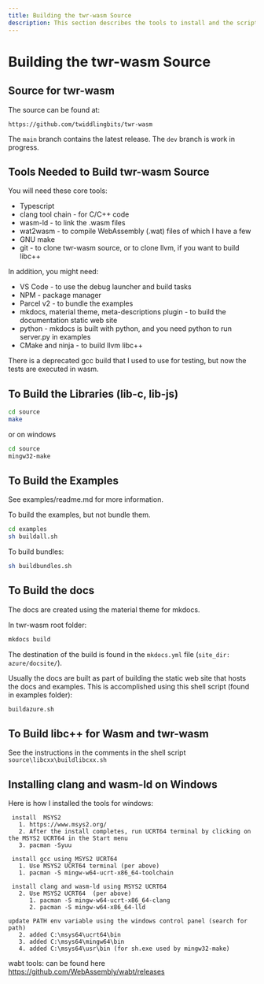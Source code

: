 ```yaml
---
title: Building the twr-wasm Source
description: This section describes the tools to install and the scripts to use, in order to build the twr-wasm source, examples, and docs
---
```


# Building the twr-wasm Source
## Source for twr-wasm
The source can be found at:

~~~
https://github.com/twiddlingbits/twr-wasm
~~~

The `main` branch contains the latest release.  The `dev` branch is work in progress.

## Tools Needed to Build twr-wasm Source
You will need these core tools:

- Typescript
- clang tool chain - for C/C++ code
- wasm-ld - to link the .wasm files
- wat2wasm - to compile WebAssembly (.wat) files of which I have a few 
- GNU make
- git - to clone twr-wasm source, or to clone llvm, if you want to build libc++

In addition, you might need:

- VS Code - to use the debug launcher and build tasks
- NPM - package manager
- Parcel v2 - to bundle the examples
- mkdocs, material theme, meta-descriptions plugin - to build the documentation static web site
- python - mkdocs is built with python, and you need python to run server.py in examples
- CMake and ninja - to build llvm libc++

There is a deprecated gcc build that I used to use for testing, but now the tests are executed in wasm.

## To Build the Libraries (lib-c, lib-js)

~~~sh
cd source
make
~~~
or on windows
~~~sh
cd source
mingw32-make
~~~

## To Build the Examples

See examples/readme.md for more information.

To build the examples, but not bundle them. 
~~~sh
cd examples
sh buildall.sh
~~~

To build bundles:
~~~sh
sh buildbundles.sh
~~~

## To Build the docs
The docs are created using the material theme for mkdocs.

In twr-wasm root folder:

~~~sh
mkdocs build
~~~

The destination of the build is found in the `mkdocs.yml` file (`site_dir: azure/docsite/`).

Usually the docs are built as part of building the static web site that hosts the docs and examples.  This is accomplished using this shell script (found in examples folder):
~~~sh
buildazure.sh
~~~

## To Build libc++ for Wasm and twr-wasm

See the instructions in the comments in the shell script `source\libcxx\buildlibcxx.sh`

## Installing clang and wasm-ld on Windows

Here is how I installed the tools for windows: 

~~~
 install  MSYS2 
   1. https://www.msys2.org/
   2. After the install completes, run UCRT64 terminal by clicking on the MSYS2 UCRT64 in the Start menu
   3. pacman -Syuu

 install gcc using MSYS2 UCRT64
   1. Use MSYS2 UCRT64 terminal (per above)
   1. pacman -S mingw-w64-ucrt-x86_64-toolchain

 install clang and wasm-ld using MSYS2 UCRT64
   2. Use MSYS2 UCRT64  (per above)
      1. pacman -S mingw-w64-ucrt-x86_64-clang
      2. pacman -S mingw-w64-x86_64-lld

update PATH env variable using the windows control panel (search for path)
   2. added C:\msys64\ucrt64\bin 
   3. added C:\msys64\mingw64\bin 
   4. added C:\msys64\usr\bin (for sh.exe used by mingw32-make)
~~~
  
wabt tools: 
can be found here https://github.com/WebAssembly/wabt/releases 
